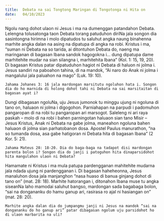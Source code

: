 ```yaml
---
title:  Debata na sai Tongtong Maringan di Tongotonga ni Hita on
date:   04/10/2023
---
```


Ngolu nang dohot ulaon ni Jesus i ma na dumenggan patandahon Debata. Lelengna tolusatonga taon Debata torang patuduhon diriNa jala songon dia sasintongna hirimna i molo dipatudos tu saluhut angka naung binahenna marhite angka dalan na asing na dipatupa di angka na robi. Kristus i ma, “suman ni Debata na so tarida, ai ditontuhon Debata do, naeng ma maringanan di bagasan Ibana sandok hagogokna i... dung dipatupa dame marhitehite mudar na sian silangna i, marhitehita Ibana” (Kol. 1: 15, 19, 20). Di bagasan Kristus patar dipatuduhon hagiot ni Debata di haluon ni jolma i. Jesus sandiri na paboahon tahina, di na mandok, “Ai naro do Anak ni jolma i mangalului jala paluahon na mago” (Luk. 19: 10).

`Jahama Johanes 3: 16 jala mardongan marsitutu ngoluhon hata i. Songon dia do ho marnida di holong dohot tahi ni Debata na sai marsitaitan di bagasan ayat i?`

Dungi dibagasan ngoluNa, uju Jesus jumonok tu minggu ujung ni ngoluna di tano on, haluaon ni jolma i digogohon. Parniahapan na parpudi i padomuhon pangaropan di na robi tu pangaropan ari marsogot. Saleleng ni ari raya paskah – molo di na robi i bahen parningotan haluaon sian tano Misir – Jesus Kristus, Anak ni Debata na gabe jolma, maneahon ngoluna bahen haluaon di jolma sian parhatobanon dosa. Apostel Paulus manurathon, “na so tumanda dosa, asa gabe hatigoran ni Debata hita di bagasan Ibana” (2 Kor. 5: 21).

`Jahama Mateus 28: 18-20. Dia do baga-baga na tadapot disi mardongan parenta bolon i? Songon dia do janji i patoguhon hita dinaparsidohot hita mangulahon ulaon ni Debata?`

Hamamate ni Kristus i ma mula patupa pardengganan mahitehite mudarna jala ndada ujung ni pardengganan i. Di bagasan haheheonna, Jesus manaluhon dosa jala manjanghon “nasa huaso di banua ginjang dohot di tano on” (mat. 28: 18). Marhite hatorangan i, ditonahon Ibana muse tu angka siseanNa laho mamodai saluhut bangso, mardongan sada bagabaga bolon, “sai na dongananku do hamu ganup ari, rasirasa ro ajal ni hasiangan on” (mat. 28: 20).

`Marhite angka dalan dia do jumpangmu janji ni Jesus na mandok “sai na dongananku do ho ganup ari” patar dibagasan ngolum uju parsidohot ho di ulaon marbarita na uli?`